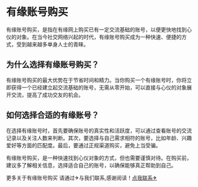 # 有缘账号购买

有缘账号购买，是指在有缘网上购买已有一定交流基础的账号，以便更快地找到心仪的对象。在当今社交网络兴起的时代，有缘账号购买成为一种快速、便捷的方式，受到越来越多单身人士的青睐。

## 为什么选择有缘账号购买？

有缘账号购买的最大优势在于节省时间和精力。当你购买一个有缘账号时，你将立即获得一个已经建立起交流基础的账号，无需从零开始，可以直接与心仪的对象展开交流，提高了成功交友的机会。

## 如何选择合适的有缘账号？

在选择有缘账号时，首先要确保账号的真实性和活跃度，可以通过查看账号的交流记录以及关注人数来判断。其次，要选择与自己需求相符的账号，比如年龄、兴趣爱好等方面的匹配度。最后，要通过正规渠道购买，避免上当受骗。

有缘账号购买，是一种快速找到心仪对象的方式，但也需要谨慎对待。在购买前，建议多了解相关信息，选择适合自己的账号，以确保能够真正帮助到自己。

更多关于有缘账号购买 请通过✈与我们联系,感谢阅读！[点我联系✈](https://box.G208.com)